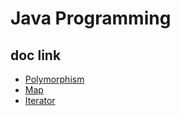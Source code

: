 # Java Programming

## doc link
* [Polymorphism](./doc/Polymorphism.md)
* [Map](./doc/Map.md)
* [Iterator](./doc/Iterator.md)